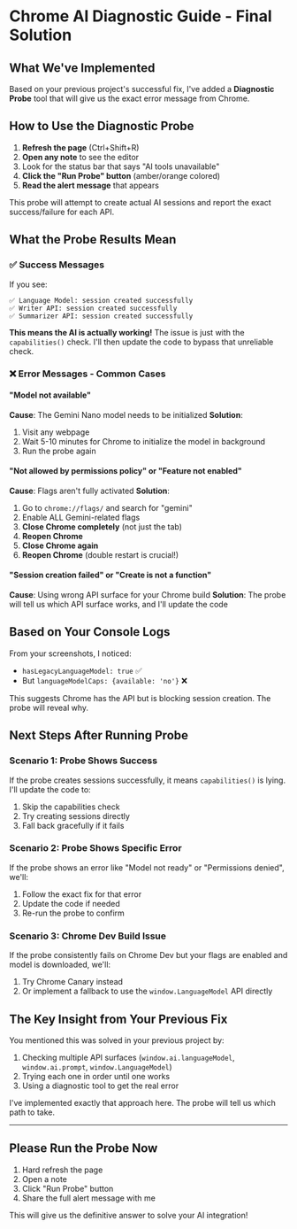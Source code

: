 # Chrome AI Diagnostic Guide - Final Solution

## What We've Implemented

Based on your previous project's successful fix, I've added a **Diagnostic Probe** tool that will give us the exact error message from Chrome.

## How to Use the Diagnostic Probe

1. **Refresh the page** (Ctrl+Shift+R)
2. **Open any note** to see the editor
3. Look for the status bar that says "AI tools unavailable"
4. **Click the "Run Probe" button** (amber/orange colored)
5. **Read the alert message** that appears

This probe will attempt to create actual AI sessions and report the exact success/failure for each API.

## What the Probe Results Mean

### ✅ Success Messages
If you see:
```
✅ Language Model: session created successfully
✅ Writer API: session created successfully
✅ Summarizer API: session created successfully
```

**This means the AI is actually working!** The issue is just with the `capabilities()` check. I'll then update the code to bypass that unreliable check.

### ❌ Error Messages - Common Cases

#### "Model not available"
**Cause**: The Gemini Nano model needs to be initialized
**Solution**: 
1. Visit any webpage
2. Wait 5-10 minutes for Chrome to initialize the model in background
3. Run the probe again

#### "Not allowed by permissions policy" or "Feature not enabled"
**Cause**: Flags aren't fully activated
**Solution**:
1. Go to `chrome://flags/` and search for "gemini"
2. Enable ALL Gemini-related flags
3. **Close Chrome completely** (not just the tab)
4. **Reopen Chrome**
5. **Close Chrome again**
6. **Reopen Chrome** (double restart is crucial!)

#### "Session creation failed" or "Create is not a function"
**Cause**: Using wrong API surface for your Chrome build
**Solution**: The probe will tell us which API surface works, and I'll update the code

## Based on Your Console Logs

From your screenshots, I noticed:
- `hasLegacyLanguageModel: true` ✅
- But `languageModelCaps: {available: 'no'}` ❌

This suggests Chrome has the API but is blocking session creation. The probe will reveal why.

## Next Steps After Running Probe

### Scenario 1: Probe Shows Success
If the probe creates sessions successfully, it means `capabilities()` is lying. I'll update the code to:
1. Skip the capabilities check
2. Try creating sessions directly
3. Fall back gracefully if it fails

### Scenario 2: Probe Shows Specific Error
If the probe shows an error like "Model not ready" or "Permissions denied", we'll:
1. Follow the exact fix for that error
2. Update the code if needed
3. Re-run the probe to confirm

### Scenario 3: Chrome Dev Build Issue
If the probe consistently fails on Chrome Dev but your flags are enabled and model is downloaded, we'll:
1. Try Chrome Canary instead
2. Or implement a fallback to use the `window.LanguageModel` API directly

## The Key Insight from Your Previous Fix

You mentioned this was solved in your previous project by:
1. Checking multiple API surfaces (`window.ai.languageModel`, `window.ai.prompt`, `window.LanguageModel`)
2. Trying each one in order until one works
3. Using a diagnostic tool to get the real error

I've implemented exactly that approach here. The probe will tell us which path to take.

---

## Please Run the Probe Now

1. Hard refresh the page
2. Open a note
3. Click "Run Probe" button
4. Share the full alert message with me

This will give us the definitive answer to solve your AI integration!